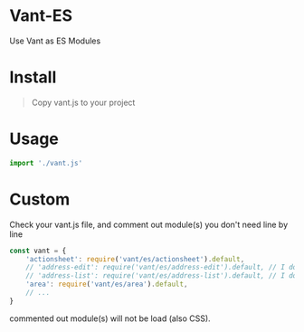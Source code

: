 # Vant-ES
Use Vant as ES Modules

# Install

> Copy vant.js to your project

# Usage
```js
import './vant.js'
```

# Custom

Check your vant.js file, and comment out module(s) you don't need line by line

```js
const vant = {
    'actionsheet': require('vant/es/actionsheet').default,
    // 'address-edit': require('vant/es/address-edit').default, // I don't need it
    // 'address-list': require('vant/es/address-list').default, // I don't need it
    'area': require('vant/es/area').default,
    // ...
}
```

commented out module(s) will not be load (also CSS).
